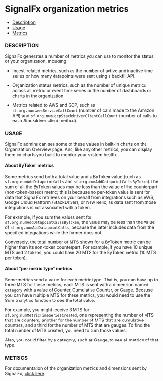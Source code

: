 # SignalFx organization metrics


- [Description](#description)
- [Usage](#usage)
- [Metrics](#metrics)


### DESCRIPTION

SignalFx generates a number of metrics you can use to monitor the status of your organization, including:

-  Ingest-related metrics, such as the number of active and inactive time series or how many datapoints were sent using a backfill API.

-  Organization status metrics, such as the number of unique metrics across all metric or event time series or the number of dashboards or charts in the organization

-  Metrics related to AWS and GCP, such as `sf.org.num.awsServiceCallCount` (number of calls made to the Amazon API) and `sf.org.num.gcpStackdriverClientCallCount` (number of calls to each Stackdriver client method).


### USAGE

SignalFx admins can see some of these values in built-in charts on the Organization Overview page. And, like any other metrics, you can display them on charts you build to monitor your system health.


#### About ByToken metrics

Some metrics send both a total value and a ByToken value (such as `sf.org.numAddDatapointCalls` and `sf.org.numAddDatapointCallsByToken`).The sum of all the ByToken values may be less than the value of the counterpart (non-token-based) metric; this is because no per-token value is sent for data that SignalFx retrieves on your behalf from integrations such as AWS, Google Cloud Platform (StackDriver), or New Relic, as data sent from those integrations is not associated with a token. 

For example, if you sum the values sent for `sf.org.numAddDatapointCallsByToken`, the value may be less than the value of `sf.org.numAddDatapointCalls`, because the latter includes data from the specified integrations while the former does not.

Conversely, the total number of MTS shown for a ByToken metric can be higher than its non-token counterpart. For example, if you have 10 unique MTS and 2 tokens, you could have  20 MTS for the ByToken metric (10 MTS per token). 

#### About "per metric type" metrics

Some metrics send a value for each metric type. That is, you can have up to three MTS for these metrics; each MTS is sent with a dimension named  `category` with a value of Counter, Cumulative Counter, or Gauge. Because you can have multiple MTS for these metrics, you would need to use the Sum analytics function to see the total value. 

For example, you might receive 3 MTS for `sf.org.numMetricTimeSeriesCreated`, one representing the number of MTS that are counters, another for the number of MTS that are cumulative counters, and a third for the number of MTS that are gauges. To find the total number of MTS created, you need to sum those values.

Also, you could filter by a category, such as Gauge, to see all metrics of that type.

### METRICS

For documentation of the organization metrics and dimensions sent by SignalFx, [click here](./docs).

